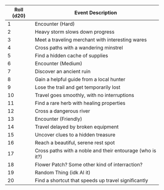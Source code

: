 | Roll (d20) | Event Description                                         |
| ---------- | --------------------------------------------------------- |
| 1          | Encounter (Hard)                                          |
| 2          | Heavy storm slows down progress                           |
| 3          | Meet a traveling merchant with interesting wares          |
| 4          | Cross paths with a wandering minstrel                     |
| 5          | Find a hidden cache of supplies                           |
| 6          | Encounter (Medium)                                        |
| 7          | Discover an ancient ruin                                  |
| 8          | Gain a helpful guide from a local hunter                  |
| 9          | Lose the trail and get temporarily lost                   |
| 10         | Travel goes smoothly, with no interruptions               |
| 11         | Find a rare herb with healing properties                  |
| 12         | Cross a dangerous river                                   |
| 13         | Encounter (Friendly)                                      |
| 14         | Travel delayed by broken equipment                        |
| 15         | Uncover clues to a hidden treasure                        |
| 16         | Reach a beautiful, serene rest spot                       |
| 17         | Cross paths with a noble and their entourage (who is it?) |
| 18         | Flower Patch? Some other kind of interraction?            |
| 19         | Random Thing (idk AI it)                                  |
| 20         | Find a shortcut that speeds up travel significantly       |
